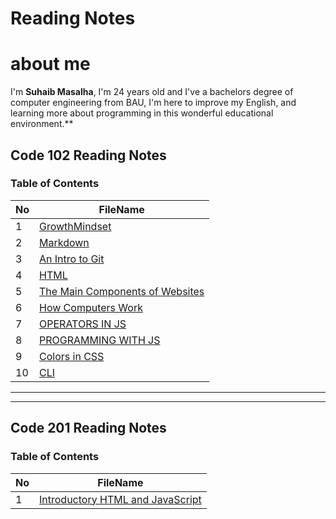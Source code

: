 

# Reading Notes 

# about me 
 I'm **Suhaib Masalha**, I'm 24 years old and I've a bachelors degree of computer engineering from BAU,  I'm here to improve my English, and learning more about programming in this wonderful educational environment.**



## Code 102 Reading Notes
### Table of Contents 

No | FileName
---|----------
1 | [GrowthMindset](https://masalha-96.github.io/reading-notes/Code%20102/GrowthMindset)
2 | [Markdown](https://masalha-96.github.io/reading-notes/Code%20102/Read01)
3 | [An Intro to Git](https://masalha-96.github.io/reading-notes/Code%20102/Read02)
4 | [HTML](https://masalha-96.github.io/reading-notes/Code%20102/Read03)
5 | [The Main Components of Websites](https://masalha-96.github.io/reading-notes/Code%20102/Read4a)
6 | [How Computers Work](https://masalha-96.github.io/reading-notes/Code%20102/Read04b)
7 | [OPERATORS IN JS](https://masalha-96.github.io/reading-notes/Code%20102/Read05)
8 | [PROGRAMMING WITH JS](https://masalha-96.github.io/reading-notes/Code%20102/Read06)
9 | [Colors in CSS](https://masalha-96.github.io/reading-notes/Code%20102/Read07)
10 | [CLI](https://masalha-96.github.io/reading-notes/Code%20102/Read09)


---
---



## Code 201 Reading Notes
### Table of Contents 

No | FileName
---|----------
1 | [ Introductory HTML and JavaScript](class-01.md)






	





